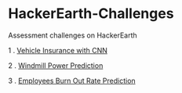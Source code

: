# HackerEarth-Challenges
Assessment challenges on HackerEarth

1 . [Vehicle Insurance with CNN](https://www.hackerearth.com/challenges/competitive/hackerearth-machine-learning-challenge-vehicle-insurance-claim/)

2 . [Windmill Power Prediction](https://www.hackerearth.com/challenges/competitive/hackerearth-machine-learning-challenge-predict-windmill-power/?utm_source=challenges-modern&utm_campaign=participated-challenges&utm_medium=right-panel)

3 . [Employees Burn Out Rate Prediction](https://www.hackerearth.com/challenges/competitive/hackerearth-machine-learning-challenge-predict-burnout-rate/problems/)
